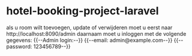 # hotel-booking-project-laravel

als u room wilt toevoegen, update of verwijderen moet u eerst naar
http://localhost:8090/admin
daarnaam moet u inloggen met de volgende gegevens:
{{--Admin login:--}}
{{--email: admin@example.com--}}
{{--password: 123456789--}}

